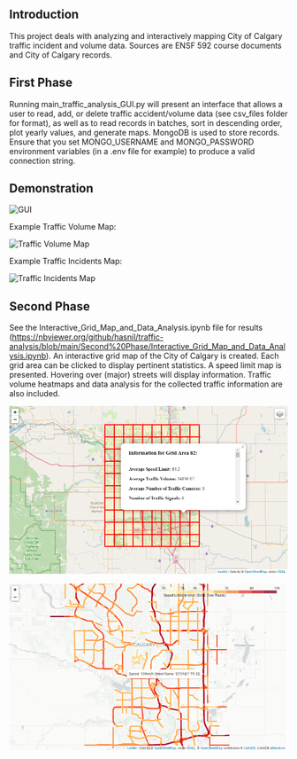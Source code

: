 ## Introduction

This project deals with analyzing and interactively mapping City of Calgary traffic incident and volume data. Sources are ENSF 592 course documents and City of Calgary records.

## First Phase

Running main_traffic_analysis_GUI.py will present an interface that allows a user to read, add, or delete traffic accident/volume data (see csv_files folder for format), as well as to read records in batches, sort in descending order, plot yearly values, and generate maps. MongoDB is used to store records. Ensure that you set MONGO_USERNAME and MONGO_PASSWORD environment variables (in a .env file for example) to produce a valid connection string.

## Demonstration

![GUI](First%20Phase/samples/demonstration_1.gif)

Example Traffic Volume Map:

![Traffic Volume Map](First%20Phase/samples/demonstration_3.gif)

Example Traffic Incidents Map:

![Traffic Incidents Map](First%20Phase/samples/demonstration_2.gif)

## Second Phase

See the Interactive_Grid_Map_and_Data_Analysis.ipynb file for results (https://nbviewer.org/github/hasnil/traffic-analysis/blob/main/Second%20Phase/Interactive_Grid_Map_and_Data_Analysis.ipynb). An interactive grid map of the City of Calgary is created. Each grid area can be clicked to display pertinent statistics. A speed limit map is presented. Hovering over (major) streets will display information. Traffic volume heatmaps and data analysis for the collected traffic information are also included.

![Grid Map](Second%20Phase/demonstration_4.png)

![Speed Limits Map](Second%20Phase/demonstration_5.png)
